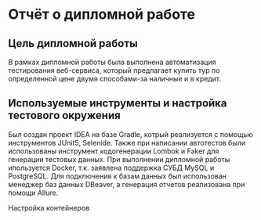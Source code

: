 # Отчёт о дипломной работе

## Цель дипломной работы 
В рамках дипломной работы была выполнена автоматизация тестирования веб-сервиса, который предлагает купить тур по определенной цене двумя способами-за наличные и в кредит.

## Используемые инструменты и настройка тестового окружения
Был создан проект IDEA на базе Gradle, котрый реализуется с помощью инструментов JUnit5, Selenide. Также при написании автотестов были использованы инструмент кодогенерации Lombok и  Faker для генерации тестовых данных.
При выполнении дипломной работы ипользуется Docker, т.к. заявлена поддержка СУБД MySQL и PostgreSQL.
Для подключения к базам данных был использован менеджер баз данных DBeaver, а генерация отчетов реализована при помощи Allure.

Настройка контейнеров